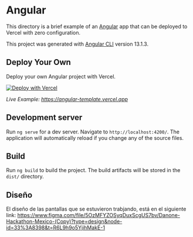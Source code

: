 # Angular

  

This directory is a brief example of an [Angular](https://angular.io/) app that can be deployed to Vercel with zero configuration.

  

This project was generated with [Angular CLI](https://github.com/angular/angular-cli) version 13.1.3.

  

## Deploy Your Own

  

Deploy your own Angular project with Vercel.

  

[![Deploy with Vercel](https://vercel.com/button)](https://vercel.com/new/clone?repository-url=https://github.com/vercel/vercel/tree/main/examples/angular&template=angular)

  

_Live Example: https://angular-template.vercel.app_

  

## Development server

  

Run `ng serve` for a dev server. Navigate to `http://localhost:4200/`. The application will automatically reload if you change any of the source files.

  
  

## Build

  

Run `ng build` to build the project. The build artifacts will be stored in the `dist/` directory.

  

## Diseño

El diseño de las pantallas que se estuvieron trabjando, está en el siguiente link: https://www.figma.com/file/5OzMFYZOSyqDuxScgUS7bv/Danone-Hackathon-Mexico-(Copy)?type=design&node-id=33%3A8398&t=R6L9h9o5YjihMakE-1